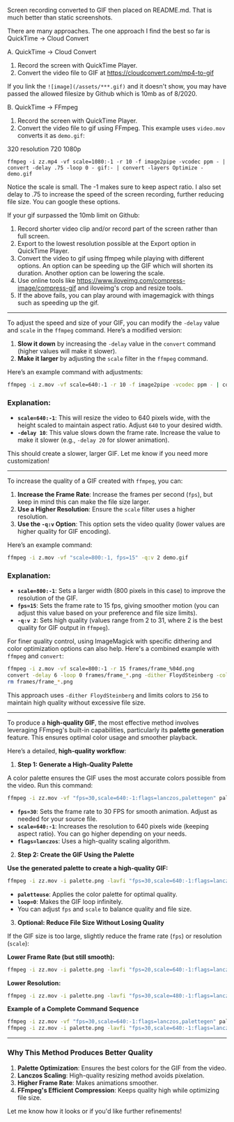 Screen recording converted to GIF then placed on README.md. That is much better than static screenshots.

There are many approaches. The one approach I find the best so far is QuickTime -> Cloud Convert

A. QuickTime -> Cloud Convert
 1. Record the screen with QuickTime Player.
 2. Convert the video file to GIF at https://cloudconvert.com/mp4-to-gif

If you link the `![image](/assets/***.gif)` and it doesn't show, you may have passed the allowed filesize by Github which is 10mb as of 8/2020.

B. QuickTime -> FFmpeg
 1. Record the screen with QuickTime Player.
 2. Convert the video file to gif using FFmpeg. This example uses `video.mov` converts it as `demo.gif`:

320 resolution
720
1080p
```
ffmpeg -i zz.mp4 -vf scale=1080:-1 -r 10 -f image2pipe -vcodec ppm - | convert -delay .75 -loop 0 - gif:- | convert -layers Optimize - demo.gif
```

Notice the scale is small. The -1 makes sure to keep aspect ratio. I also set delay to .75 to increase the speed of the screen recording, further reducing file size. You can google these options.

If your gif surpassed the 10mb limit on Github:
1. Record shorter video clip and/or record part of the screen rather than full screen.
2. Export to the lowest resolution possible at the Export option in QuickTime Player.
3. Convert the video to gif using ffmpeg while playing with different options. An option can be speeding up the GIF which will shorten its duration. Another option can be lowering the scale.
4. Use online tools like https://www.iloveimg.com/compress-image/compress-gif and iloveimg's crop and resize tools.
5. If the above fails, you can play around with imagemagick with things such as speeding up the gif.

---

To adjust the speed and size of your GIF, you can modify the `-delay` value and `scale` in the `ffmpeg` command. Here’s a modified version:

1. **Slow it down** by increasing the `-delay` value in the `convert` command (higher values will make it slower).
2. **Make it larger** by adjusting the `scale` filter in the `ffmpeg` command.

Here’s an example command with adjustments:

```bash
ffmpeg -i z.mov -vf scale=640:-1 -r 10 -f image2pipe -vcodec ppm - | convert -delay 10 -loop 0 gif:- | convert -layers Optimize demo.gif
```

### Explanation:
- **`scale=640:-1`**: This will resize the video to 640 pixels wide, with the height scaled to maintain aspect ratio. Adjust `640` to your desired width.
- **`-delay 10`**: This value slows down the frame rate. Increase the value to make it slower (e.g., `-delay 20` for slower animation).

This should create a slower, larger GIF. Let me know if you need more customization!

---

To increase the quality of a GIF created with `ffmpeg`, you can:

1. **Increase the Frame Rate**: Increase the frames per second (`fps`), but keep in mind this can make the file size larger.
2. **Use a Higher Resolution**: Ensure the `scale` filter uses a higher resolution.
3. **Use the `-q:v` Option**: This option sets the video quality (lower values are higher quality for GIF encoding).

Here’s an example command:

```bash
ffmpeg -i z.mov -vf "scale=800:-1, fps=15" -q:v 2 demo.gif
```

### Explanation:
- **`scale=800:-1`**: Sets a larger width (800 pixels in this case) to improve the resolution of the GIF.
- **`fps=15`**: Sets the frame rate to 15 fps, giving smoother motion (you can adjust this value based on your preference and file size limits).
- **`-q:v 2`**: Sets high quality (values range from 2 to 31, where 2 is the best quality for GIF output in `ffmpeg`).

For finer quality control, using ImageMagick with specific dithering and color optimization options can also help. Here's a combined example with `ffmpeg` and `convert`:

```bash
ffmpeg -i z.mov -vf scale=800:-1 -r 15 frames/frame_%04d.png
convert -delay 6 -loop 0 frames/frame_*.png -dither FloydSteinberg -colors 256 -layers Optimize demo.gif
rm frames/frame_*.png
```

This approach uses `-dither FloydSteinberg` and limits colors to `256` to maintain high quality without excessive file size.

---

To produce a **high-quality GIF**, the most effective method involves leveraging FFmpeg's built-in capabilities, particularly its **palette generation** feature. This ensures optimal color usage and smoother playback.

Here’s a detailed, **high-quality workflow**:

1. **Step 1: Generate a High-Quality Palette**

A color palette ensures the GIF uses the most accurate colors possible from the video. Run this command:

```bash
ffmpeg -i zz.mov -vf "fps=30,scale=640:-1:flags=lanczos,palettegen" palette.png
```

- **`fps=30`**: Sets the frame rate to 30 FPS for smooth animation. Adjust as needed for your source file.
- **`scale=640:-1`**: Increases the resolution to 640 pixels wide (keeping aspect ratio). You can go higher depending on your needs.
- **`flags=lanczos`**: Uses a high-quality scaling algorithm.

2. **Step 2: Create the GIF Using the Palette**

**Use the generated palette to create a high-quality GIF:**

```bash
ffmpeg -i zz.mov -i palette.png -lavfi "fps=30,scale=640:-1:flags=lanczos [x]; [x][1:v] paletteuse" -loop 0 demo.gif
```

- **`paletteuse`**: Applies the color palette for optimal quality.
- **`loop=0`**: Makes the GIF loop infinitely.
- You can adjust `fps` and `scale` to balance quality and file size.

 3. **Optional: Reduce File Size Without Losing Quality**

If the GIF size is too large, slightly reduce the frame rate (`fps`) or resolution (`scale`):

 **Lower Frame Rate (but still smooth):**

```bash
ffmpeg -i zz.mov -i palette.png -lavfi "fps=20,scale=640:-1:flags=lanczos [x]; [x][1:v] paletteuse" -loop 0 demo.gif
```

**Lower Resolution:**

```bash
ffmpeg -i zz.mov -i palette.png -lavfi "fps=30,scale=480:-1:flags=lanczos [x]; [x][1:v] paletteuse" -loop 0 demo.gif
```

**Example of a Complete Command Sequence**

```bash
ffmpeg -i zz.mov -vf "fps=30,scale=640:-1:flags=lanczos,palettegen" palette.png
ffmpeg -i zz.mov -i palette.png -lavfi "fps=30,scale=640:-1:flags=lanczos [x]; [x][1:v] paletteuse" -loop 0 demo.gif
```

---

### Why This Method Produces Better Quality

1. **Palette Optimization**: Ensures the best colors for the GIF from the video.
2. **Lanczos Scaling**: High-quality resizing method avoids pixelation.
3. **Higher Frame Rate**: Makes animations smoother.
4. **FFmpeg's Efficient Compression**: Keeps quality high while optimizing file size.

Let me know how it looks or if you'd like further refinements!